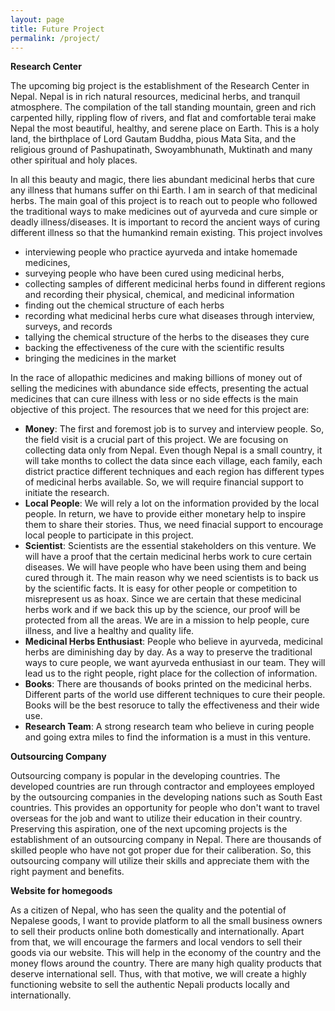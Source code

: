 ```yaml
---
layout: page
title: Future Project
permalink: /project/
---
```


**Research Center**   

The upcoming big project is the establishment of the Research Center in Nepal. Nepal is in rich natural resources, medicinal herbs, and tranquil atmosphere. The compilation of the tall standing mountain, green and rich carpented hilly, rippling flow of rivers, and flat and comfortable terai make Nepal the most beautiful, healthy, and serene place on Earth. This is a holy land, the birthplace of Lord Gautam Buddha, pious Mata Sita, and the religious ground of Pashupatinath, Swoyambhunath, Muktinath and many other spiritual and holy places.

In all this beauty and magic, there lies abundant medicinal herbs that cure any illness that humans suffer on thi Earth. I am in search of that medicinal herbs. The main goal of this project is to reach out to people who followed the traditional ways to make medicines out of ayurveda and cure simple or deadly illness/diseases. It is important to record the ancient ways of curing different illness so that the humankind remain existing. This project involves 
- interviewing people who practice ayurveda and intake homemade medicines,
- surveying people who have been cured using medicinal herbs,
- collecting samples of different medicinal herbs found in different regions and recording their physical, chemical, and medicinal information
- finding out the chemical structure of each herbs
- recording what medicinal herbs cure what diseases through interview, surveys, and records
- tallying the chemical structure of the herbs to the diseases they cure
- backing the effectiveness of the cure with the scientific results
- bringing the medicines in the market

In the race of allopathic medicines and making billions of money out of selling the medicines with abundance side effects, presenting the actual medicines that can cure illness with less or no side effects is the main objective of this project. The resources that we need for this project are:
- **Money**: The first and foremost job is to survey and interview people. So, the field visit is a crucial part of this project. We are focusing on collecting data only from Nepal. Even though Nepal is a small country, it will take months to collect the data since each village, each family, each district practice different techniques and each region has different types of medicinal herbs available. So, we will require financial support to initiate the research. 
- **Local People**: We will rely a lot on the information provided by the local people. In return, we have to provide either monetary help to inspire them to share their stories. Thus, we need finacial support to encourage local people to participate in this project.
- **Scientist**: Scientists are the essential stakeholders on this venture. We will have a proof that the certain medicinal herbs work to cure certain diseases. We will have people who have been using them and being cured through it. The main reason why we need scientists is to back us by the scientific facts. It is easy for other people or competition to misrepresent us as hoax. Since we are certain that these medicinal herbs work and if we back this up by the science, our proof will be protected from all the areas. We are in a mission to help people, cure illness, and live a healthy and quality life.
- **Medicinal Herbs Enthusiast**: People who believe in ayurveda, medicinal herbs are diminishing day by day. As a way to preserve the traditional ways to cure people, we want ayurveda enthusiast in our team. They will lead us to the right people, right place for the collection of information.
- **Books**: There are thousands of books printed on the medicinal herbs. Different parts of the world use different techniques to cure their people. Books will be the best resoruce to tally the effectiveness and their wide use. 
- **Research Team**: A strong research team who believe in curing people and going extra miles to find the information is a must in this venture.

**Outsourcing Company**

Outsourcing company is popular in the developing countries. The developed countries are run through contractor and employees employed by the outsourcing companies in the developing nations such as South East countries. This provides an opportunity for people who don't want to travel overseas for the job and want to utilize their education in their country. Preserving this aspiration, one of the next upcoming projects is the establishment of an outsourcing company in Nepal. There are thousands of skilled people who have not got proper due for their caliberation. So, this outsourcing company will utilize their skills and appreciate them with the right payment and benefits. 

**Website for homegoods**

As a citizen of Nepal, who has seen the quality and the potential of Nepalese goods, I want to provide platform to all the small business owners to sell their products online both domestically and internationally. Apart from that, we will encourage the farmers and local vendors to sell their goods via our website. This will help in the economy of the country and the money flows around the country. There are many high quality products that deserve international sell. Thus, with that motive, we will create a highly functioning website to sell the authentic Nepali products locally and internationally.
